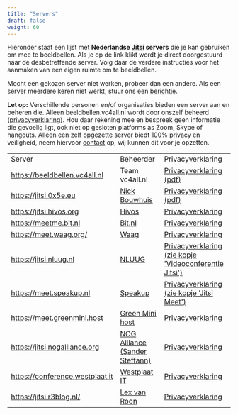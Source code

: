 ```yaml
---
title: "Servers"
draft: false
weight: 60
---
```


Hieronder staat een lijst met **Nederlandse [Jitsi](https://jitsi.org) servers** die je kan gebruiken om mee te beeldbellen. Als je op de link klikt wordt je direct doorgestuurd naar de desbetreffende server. Volg daar de verdere instructies voor het aanmaken van een eigen ruimte om te beeldbellen.

Mocht een gekozen server niet werken, probeer dan een andere. Als een server meerdere keren niet werkt, stuur ons een [berichtje](#contact).

__Let op:__
Verschillende personen en/of organisaties bieden een server aan en beheren die. Alleen beeldbellen.vc4all.nl wordt door onszelf beheerd ([privacyverklaring](/privacyverklaring-20200330.pdf)).
Hou daar rekening mee en bespreek geen informatie die gevoelig ligt, ook niet op gesloten platforms as Zoom, Skype of hangouts. Alleen een zelf opgezette server biedt 100% privacy en veiligheid, neem hiervoor [contact](#contac) op, wij kunnen dit voor je opzetten.

<table id="servers-table">
  <tr>
    <td>Server</td>
    <td>Beheerder</td>
    <td>Privacyverklaring</td>
  </tr>
  <tr>
    <td><a class='jitsi-server-link' href="https://beeldbellen.vc4all.nl">https://beeldbellen.vc4all.nl</a></td>
    <td>Team vc4all.nl</td>
    <td><a href='/privacyverklaring-20200330.pdf'>Privacyverklaring (pdf)</a></td>
  </tr>
  <tr>
    <td><a class='jitsi-server-link' href="https://jitsi.0x5e.eu">https://jitsi.0x5e.eu</a></td>
    <td><a href='https://twitter.com/nickbouwhuis/status/1241698389571616768'>Nick Bouwhuis</a></td>
    <td><a href='https://nick.bouwhuis.io/privacy-0x5e-jitsi.pdf'>Privacyverklaring (pdf)</a></td>
  </tr>
  <tr>
    <td><a class='jitsi-server-link' href="https://jitsi.hivos.org">https://jitsi.hivos.org</a></td>
    <td><a href='https://www.hivos.org'>Hivos</a></td>
    <td><a href='https://jitsi.hivos.org/privacy.html'>Privacyverklaring</a></td>
  </tr>
  <tr>
    <td><a class='jitsi-server-link' href="https://meetme.bit.nl">https://meetme.bit.nl</a></td>
    <td><a href='https://www.bit.nl/news/2647/88/Conference-call-Gebruik-de-gratis-videoconferencetool-meetme.bit.nl'>Bit.nl</a></td>
    <td><a href='https://www.bit.nl/privacy-statement-meetmebitnl/'>Privacyverklaring</a></td>
  </tr>
  <tr>
    <td><a class='jitsi-server-link' href="https://meet.waag.org">https://meet.waag.org/</a></td>
    <td><a href='https://waag.org'>Waag</a></td>
    <td><a href='https://waag.org/nl/article/privacy-statement-meetwaagorg-jitsi'>Privacyverklaring</a></td>
  </tr>
  <tr>
    <td><a class='jitsi-server-link' href="https://jitsi.nluug.nl">https://jitsi.nluug.nl</a></td>
    <td><a href='https://nluug.nl/'>NLUUG</a></td>
    <td><a href='https://www.nluug.nl/vereniging/privacy.html'>Privacyverklaring (zie kopje 'Videoconferentie Jitsi')</a></td>
  </tr>
  <tr>
    <td><a class='jitsi-server-link' href="https://meet.speakup.nl">https://meet.speakup.nl</a></td>
    <td><a href='https://speakup.nl/'>Speakup</a></td>
    <td><a href='https://meet.speakup.nl/static/privacy.html'>Privacyverklaring (zie kopje 'Jitsi Meet')</a></td>
  </tr>
  <tr>
    <td><a class='jitsi-server-link' href="https://meet.greenmini.host">https://meet.greenmini.host</a></td>
    <td><a href='https://www.greenmini.nl/'>Green Mini host</a></td>
    <td><a href='https://www.greenmini.nl/20200401%20Privacyverklaring%20meet.greenmini.host%20-%20Jitsi.pdf'>Privacyverklaring</a></td>
  </tr>
  <tr>
    <td><a class='jitsi-server-link' href="https://jitsi.nogalliance.org">https://jitsi.nogalliance.org</a></td>
    <td><a href='https://nogalliance.org/'>NOG Alliance (Sander Steffann)</a></td>
    <td><a href='https://nogalliance.org/privacy-policy/'>Privacyverklaring</a></td>
  </tr>
  <tr>
    <td><a class='jitsi-server-link' href="https://conference.westplaat.it">https://conference.westplaat.it</a></td>
    <td><a href='https://westplaat-it.nl/'>Westplaat IT</a></td>
    <td><a href='https://westplaat-it.nl/privacy-verklaring/'>Privacyverklaring</a></td>
  </tr>
  <tr>
    <td><a class='jitsi-server-link' href="https://jitsi.r3blog.nl">https://jitsi.r3blog.nl/</a></td>
    <td><a href='https://keybase.io/r3boot/'>Lex van Roon</a></td>
    <td><a href='https://jitsi.r3blog.nl/privacyverklaring.pdf'>Privacyverklaring</a></td>
  </tr>
</table>
